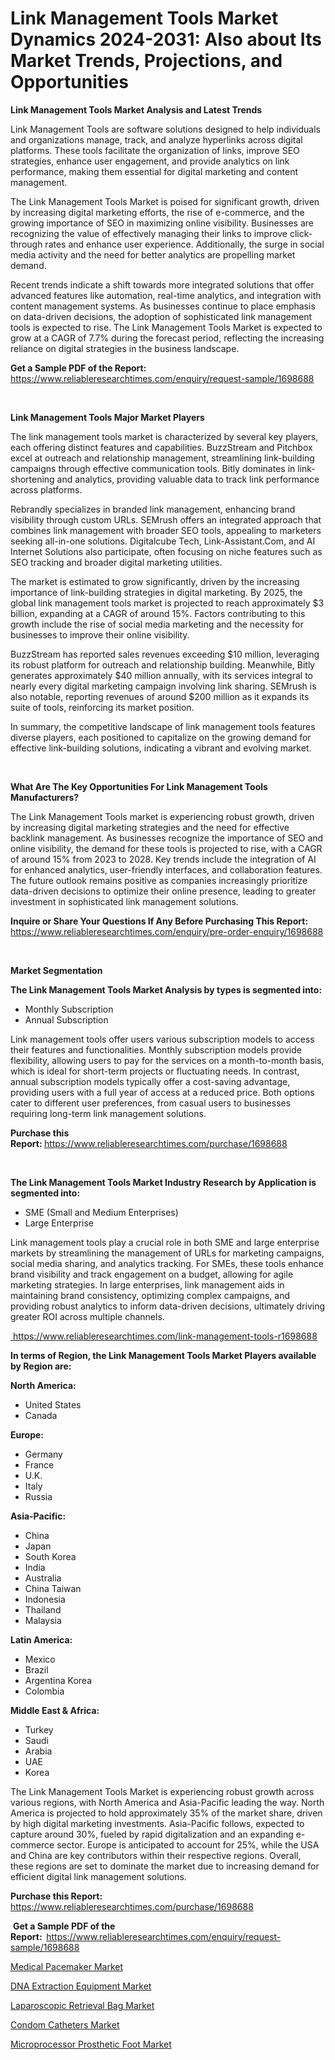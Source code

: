 <p><h1>Link Management Tools Market Dynamics 2024-2031: Also about Its Market Trends, Projections, and Opportunities</h1></p><p><strong>Link Management Tools Market Analysis and Latest Trends</strong></p>
<p><p>Link Management Tools are software solutions designed to help individuals and organizations manage, track, and analyze hyperlinks across digital platforms. These tools facilitate the organization of links, improve SEO strategies, enhance user engagement, and provide analytics on link performance, making them essential for digital marketing and content management. </p><p>The Link Management Tools Market is poised for significant growth, driven by increasing digital marketing efforts, the rise of e-commerce, and the growing importance of SEO in maximizing online visibility. Businesses are recognizing the value of effectively managing their links to improve click-through rates and enhance user experience. Additionally, the surge in social media activity and the need for better analytics are propelling market demand.</p><p>Recent trends indicate a shift towards more integrated solutions that offer advanced features like automation, real-time analytics, and integration with content management systems. As businesses continue to place emphasis on data-driven decisions, the adoption of sophisticated link management tools is expected to rise. The Link Management Tools Market is expected to grow at a CAGR of 7.7% during the forecast period, reflecting the increasing reliance on digital strategies in the business landscape.</p></p>
<p><strong>Get a Sample PDF of the Report:&nbsp;</strong> <a href="https://www.reliableresearchtimes.com/enquiry/request-sample/1698688?utm_campaign=1625&utm_medium=2&utm_source=Github&utm_content=ia&utm_term=20102024&utm_id=link-management-tools">https://www.reliableresearchtimes.com/enquiry/request-sample/1698688</a></p>
<p>&nbsp;</p>
<p><strong>Link Management Tools Major Market Players</strong></p>
<p><p>The link management tools market is characterized by several key players, each offering distinct features and capabilities. BuzzStream and Pitchbox excel at outreach and relationship management, streamlining link-building campaigns through effective communication tools. Bitly dominates in link-shortening and analytics, providing valuable data to track link performance across platforms.</p><p>Rebrandly specializes in branded link management, enhancing brand visibility through custom URLs. SEMrush offers an integrated approach that combines link management with broader SEO tools, appealing to marketers seeking all-in-one solutions. Digitalcube Tech, Link-Assistant.Com, and AI Internet Solutions also participate, often focusing on niche features such as SEO tracking and broader digital marketing utilities.</p><p>The market is estimated to grow significantly, driven by the increasing importance of link-building strategies in digital marketing. By 2025, the global link management tools market is projected to reach approximately $3 billion, expanding at a CAGR of around 15%. Factors contributing to this growth include the rise of social media marketing and the necessity for businesses to improve their online visibility.</p><p>BuzzStream has reported sales revenues exceeding $10 million, leveraging its robust platform for outreach and relationship building. Meanwhile, Bitly generates approximately $40 million annually, with its services integral to nearly every digital marketing campaign involving link sharing. SEMrush is also notable, reporting revenues of around $200 million as it expands its suite of tools, reinforcing its market position.</p><p>In summary, the competitive landscape of link management tools features diverse players, each positioned to capitalize on the growing demand for effective link-building solutions, indicating a vibrant and evolving market.</p></p>
<p>&nbsp;</p>
<p><strong>What Are The Key Opportunities For Link Management Tools Manufacturers?</strong></p>
<p><p>The Link Management Tools market is experiencing robust growth, driven by increasing digital marketing strategies and the need for effective backlink management. As businesses recognize the importance of SEO and online visibility, the demand for these tools is projected to rise, with a CAGR of around 15% from 2023 to 2028. Key trends include the integration of AI for enhanced analytics, user-friendly interfaces, and collaboration features. The future outlook remains positive as companies increasingly prioritize data-driven decisions to optimize their online presence, leading to greater investment in sophisticated link management solutions.</p></p>
<p><strong>Inquire or Share Your Questions If Any Before Purchasing This Report:</strong> <a href="https://www.reliableresearchtimes.com/enquiry/pre-order-enquiry/1698688?utm_campaign=1625&utm_medium=2&utm_source=Github&utm_content=ia&utm_term=20102024&utm_id=link-management-tools">https://www.reliableresearchtimes.com/enquiry/pre-order-enquiry/1698688</a></p>
<p>&nbsp;</p>
<p><strong>Market Segmentation</strong></p>
<p><strong>The Link Management Tools Market Analysis by types is segmented into:</strong></p>
<p><ul><li>Monthly Subscription</li><li>Annual Subscription</li></ul></p>
<p><p>Link management tools offer users various subscription models to access their features and functionalities. Monthly subscription models provide flexibility, allowing users to pay for the services on a month-to-month basis, which is ideal for short-term projects or fluctuating needs. In contrast, annual subscription models typically offer a cost-saving advantage, providing users with a full year of access at a reduced price. Both options cater to different user preferences, from casual users to businesses requiring long-term link management solutions.</p></p>
<p><strong>Purchase this Report:&nbsp;</strong><a href="https://www.reliableresearchtimes.com/purchase/1698688?utm_campaign=1625&utm_medium=2&utm_source=Github&utm_content=ia&utm_term=20102024&utm_id=link-management-tools">https://www.reliableresearchtimes.com/purchase/1698688</a></p>
<p>&nbsp;</p>
<p><strong>The Link Management Tools Market Industry Research by Application is segmented into:</strong></p>
<p><ul><li>SME (Small and Medium Enterprises)</li><li>Large Enterprise</li></ul></p>
<p><p>Link management tools play a crucial role in both SME and large enterprise markets by streamlining the management of URLs for marketing campaigns, social media sharing, and analytics tracking. For SMEs, these tools enhance brand visibility and track engagement on a budget, allowing for agile marketing strategies. In large enterprises, link management aids in maintaining brand consistency, optimizing complex campaigns, and providing robust analytics to inform data-driven decisions, ultimately driving greater ROI across multiple channels.</p></p>
<p><a href="https://www.reliableresearchtimes.com/link-management-tools-r1698688?utm_campaign=1625&utm_medium=2&utm_source=Github&utm_content=ia&utm_term=20102024&utm_id=link-management-tools">&nbsp;https://www.reliableresearchtimes.com/link-management-tools-r1698688</a></p>
<p><strong>In terms of Region, the Link Management Tools Market Players available by Region are:</strong></p>
<p>
    <p> <strong> North America: </strong>
        <ul>
            <li>United States</li>
            <li>Canada</li>
        </ul>
        </p> 
    <p> <strong> Europe: </strong>
        <ul>
            <li>Germany</li>
            <li>France</li>
            <li>U.K.</li>
            <li>Italy</li>
            <li>Russia</li>
        </ul>
        </p> 
    <p> <strong> Asia-Pacific: </strong>
        <ul>
            <li>China</li>
            <li>Japan</li>
            <li>South Korea</li>
            <li>India</li>
            <li>Australia</li>
            <li>China Taiwan</li>
            <li>Indonesia</li>
            <li>Thailand</li>
            <li>Malaysia</li>
        </ul>
        </p> 
    <p> <strong> Latin America: </strong>
        <ul>
            <li>Mexico</li>
            <li>Brazil</li>
            <li>Argentina Korea</li>
            <li>Colombia</li>
        </ul>
        </p> 
    <p> <strong> Middle East & Africa: </strong>
        <ul>
            <li>Turkey</li>
            <li>Saudi</li>
            <li>Arabia</li>
            <li>UAE</li>
            <li>Korea</li>
        </ul>
    </p>
    </p>
<p><p>The Link Management Tools Market is experiencing robust growth across various regions, with North America and Asia-Pacific leading the way. North America is projected to hold approximately 35% of the market share, driven by high digital marketing investments. Asia-Pacific follows, expected to capture around 30%, fueled by rapid digitalization and an expanding e-commerce sector. Europe is anticipated to account for 25%, while the USA and China are key contributors within their respective regions. Overall, these regions are set to dominate the market due to increasing demand for efficient digital link management solutions.</p></p>
<p><strong>Purchase this Report: </strong><a href="https://www.reliableresearchtimes.com/purchase/1698688?utm_campaign=1625&utm_medium=2&utm_source=Github&utm_content=ia&utm_term=20102024&utm_id=link-management-tools">https://www.reliableresearchtimes.com/purchase/1698688</a></p>
<p>&nbsp;<strong>Get a Sample PDF of the Report:&nbsp;&nbsp;</strong><a href="https://www.reliableresearchtimes.com/enquiry/request-sample/1698688?utm_campaign=1625&utm_medium=2&utm_source=Github&utm_content=ia&utm_term=20102024&utm_id=link-management-tools">https://www.reliableresearchtimes.com/enquiry/request-sample/1698688</a></p>
<p><strong></strong></p>
<p><p><a href="https://www.linkedin.com/pulse/regulatory-landscape-its-influence-global-medical-pacemaker-on1xe?utm_campaign=1625&utm_medium=2&utm_source=Github&utm_content=ia&utm_term=20102024&utm_id=link-management-tools">Medical Pacemaker Market</a></p><p><a href="https://www.linkedin.com/pulse/future-innovation-global-dna-extraction-equipment-market-hfbwe?utm_campaign=1625&utm_medium=2&utm_source=Github&utm_content=ia&utm_term=20102024&utm_id=link-management-tools">DNA Extraction Equipment Market</a></p><p><a href="https://www.linkedin.com/pulse/laparoscopic-retrieval-bag-market-overview-forecast-2024-x9aue?utm_campaign=1625&utm_medium=2&utm_source=Github&utm_content=ia&utm_term=20102024&utm_id=link-management-tools">Laparoscopic Retrieval Bag Market</a></p><p><a href="https://www.linkedin.com/pulse/condom-catheters-market-segmentation-geographical-regions-forcast-htiqe?utm_campaign=1625&utm_medium=2&utm_source=Github&utm_content=ia&utm_term=20102024&utm_id=link-management-tools">Condom Catheters Market</a></p><p><a href="https://www.linkedin.com/pulse/microprocessor-prosthetic-foot-market-growth-outlook-from-kpdae?utm_campaign=1625&utm_medium=2&utm_source=Github&utm_content=ia&utm_term=20102024&utm_id=link-management-tools">Microprocessor Prosthetic Foot Market</a></p></p>